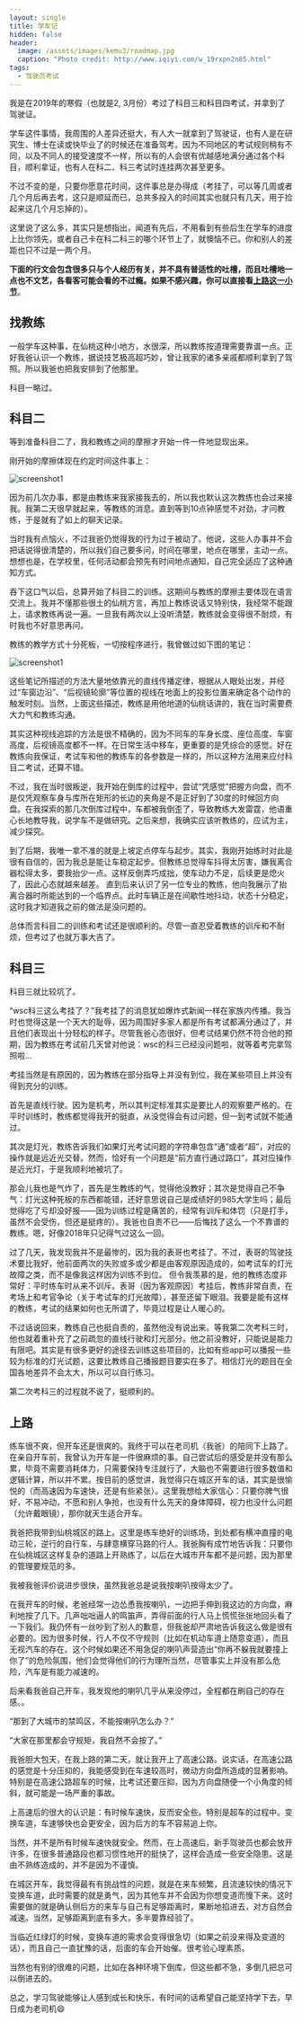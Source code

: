 ```yaml
---
layout: single
title: 学车记
hidden: false
header:
  image: /assets/images/kemu3/roadmap.jpg
  caption: "Photo credit: http://www.iqiyi.com/w_19rxpn2n85.html"
tags:
  - 驾驶员考试
---
```


我是在2019年的寒假（也就是2, 3月份）考过了科目三和科目四考试，并拿到了驾驶证。

学车这件事情，我周围的人差异还挺大，有人大一就拿到了驾驶证，也有人是在研究生、博士在读或快毕业了的时候还在准备驾考。因为不同地区的考试规则稍有不同，以及不同人的接受速度不一样，所以有的人会很有优越感地满分通过各个科目，顺利拿证，也有人在科二、科三考试时连挂两次甚至更多。

不过不变的是，只要你愿意花时间，这件事总是办得成（考挂了，可以等几周或者几个月后再去考，这只是顺延而已，总共多投入的时间其实也就只有几天，用于捡起来这几个月忘掉的）。

这里说了这么多，其实只是想指出，闻道有先后，不用看到有些后生在学车的进度上比你领先，或者自己卡在科二科三的哪个环节上了，就懊恼不已。你和别人的差距也只不过是一两个月。

**下面的行文会包含很多只与个人经历有关，并不具有普适性的吐槽，而且吐槽地一点也不文艺，各看客可能会看的不过瘾。如果不感兴趣，你可以直接看[上路这一小节](#上路)**。

## 找教练
一般学车这种事，在仙桃这种小地方，水很深，所以教练按道理需要靠谱一点。正好我爸认识一个教练，据说技艺极高超巧妙，曾让我家的诸多亲戚都顺利拿到了驾照。所以我爸也把我安排到了他那里。

科目一略过。

## 科目二
等到准备科目二了，我和教练之间的摩擦才开始一件一件地显现出来。

刚开始的摩擦体现在约定时间这件事上：

![screenshot1](/assets/images/screenshot2.png)

因为前几次办事，都是由教练来我家接我去的，所以我也默认这次教练也会过来接我。我第二天很早就起来，等教练的消息。直到等到10点钟感觉不对劲，才问教练，于是就有了如上的聊天记录。

当时我有点恼火，不过我爸仍觉得我的行为过于被动了。他说，这些人办事并不会把话说得很清楚的，所以我们自己要多问，时间在哪里，地点在哪里，主动一点。想想也是，在学校里，任何活动都会预先有时间地点通知，自己完全适应了这种通知方式。

吞下这口气以后，总算开始了科目二的训练。这期间与教练的摩擦主要体现在语言交流上。我并不懂那些很土的仙桃方言，再加上教练说话又特别快，我经常不能跟上，请求教练再说一遍。一旦我有两次以上没听清楚，教练就会变得很不耐烦，有时我也不好意思再问。

教练的教学方式十分死板，一切按程序进行，我曾做过如下图的笔记：

![screenshot1](/assets/images/kemu2_note.png)

这些笔记所描述的方法大量地依靠光的直线传播定律，根据从人眼处出发，并经过“车窗边沿”、“后视镜轮廓”等位置的视线在地面上的投影位置来确定各个动作的触发时刻。当然，上面这些描述，教练是用他地道的仙桃话讲的，我在当时需要费大力气和教练沟通。

其实这种视线追踪的方法是很不精确的，因为不同车的车身长度、座位高度、车窗高度，后视镜高度都不一样。在日常生活中移车，更重要的是凭综合的感觉。好在教练向我保证，考试车和他的教练车的各参数是一样的，所以这种方法用来应付科目二考试，还算不错。

不过，我在当时很叛逆，我开始在倒库的过程中，尝试“凭感觉”把握方向盘，而不是仅凭观察车身与库所在矩形的长边的夹角是不是正好到了30度的时候回方向盘。在我探索的那几次倒库过程中，车都被我倒歪了，导致教练大发雷霆，他语重心长地教导我，说学车不是做研究。之后来想，我确实应该听教练的，应试为主，减少探究。

到了后期，我唯一拿不准的就是上坡定点停车与起步。其实，我刚开始练时对此是很有自信的，因为我总是能让车稳定起步。但教练总觉得车抖得太厉害，嫌我离合器松得太多，要我抬少一点。这样反倒弄巧成拙，使车动力不足，后续更是熄火了，因此心态就越来越差。
直到后来认识了另一位专业的教练，他向我展示了抬离合器时所能达到的一个临界点。此时车辆正是在间歇性地抖动，状态十分稳定，这时我才知道我之前的做法是没问题的。

总体而言科目二的训练和考试还是很顺利的。尽管一直忍受着教练的训斥和不耐烦，但考过了也就万事大吉了。

## 科目三
科目三就比较坑了。

“wsc科三这么考挂了？”我考挂了的消息犹如爆炸式新闻一样在家族内传播。我当时也觉得这是一个天大的耻辱，因为周围好多家人都是所有考试都满分通过了，并且他们表现出十分轻松的样子。尽管我爸心态很好，但考试结果仍然不符合他的预期，因为教练在考试前几天曾对他说：wsc的科三已经没问题啦，就等着考完拿驾照啦...

考挂当然是有原因的，因为教练在部分指导上并没有到位，我在某些项目上并没有得到充分的训练。

首先是直线行驶。因为是机考，所以其判定标准其实是要比人的观察要严格的。在平时训练时，教练都觉得我开的挺直，从没觉得会有过问题，但一到考试就不能通过。

其次是灯光，教练告诉我们如果灯光考试问题的字符串包含“通”或者“超”，对应的操作就是远近光交替。然而，恰好有一个问题是“前方直行通过路口”，其对应操作是近光灯，于是我顺利地被坑了。

那会儿我也是气炸了，首先是生教练的气，觉得他没教好；其次是觉得自己不争气：灯光这种死板的东西都能错，还好意思说自己是成绩好的985大学生吗；最后觉得吃了亏却没好报——因为训练过程是痛苦的，经常有训斥和体罚（只是打手，虽然不会受伤，但还是挺疼的）。我爸也自责不已——后悔找了这么一个不靠谱的教练。嗯，好像2018年只记得气过这么一回。

过了几天，我发现我并不是最惨的，因为我的表哥也考挂了。不过，表哥的驾驶技术要比我好，他前面两次的失败或多或少都是由客观原因造成的，如考试车的灯光故障之类，而不是像我这样因为训练不到位。
但令我羡慕的是，他的教练态度非常好：平时练车时从来不训斥。表哥（因为客观原因）考挂后，教练非常自责，在考场上和考官争论（关于考试车的灯光故障），甚至还留下眼泪。我要是能有这样的教练，考试的结果如何也无所谓了，毕竟过程是让人暖心的。

不过话说回来，教练自己也挺自责的，虽然他没有说出来。等我第二次考科三时，他也就着重补充了之前疏忽的直线行驶和灯光部分。他之前没教好，只能说是能力有限吧。其实是有很多更好的途径去训练这些项目的，比如有些app可以播报一些较为标准的灯光试题，这要比教练自己播报题目要实在多了。相信灯光的题目在全国各地差异不会太大，所以可以自行练习。

第二次考科三的过程就不说了，挺顺利的。

## 上路

 练车很不爽，但开车还是很爽的。我终于可以在老司机（我爸）的陪同下上路了。在亲自开车前，我曾认为开车是一件很麻烦的事。自己尝试后的感受是并没有那么累，毕竟不需要消耗体力，只需要保持专注就行了，大脑也不需要进行很多数值和逻辑计算，所以并不累。按目前的感觉讲，我觉得只在城区开车的话，其实是很愉悦的（而高速因为车速快，还是有些紧张）。这里我想给大家信心：只要你脾气很好，不易冲动，不愿和别人争抢，也没有什么先天的身体障碍，视力也没什么问题（允许戴眼镜），那你就天生适合开车。

我爸把我带到仙桃城区的路上。这里是练车绝好的训练场，到处都有横冲直撞的电动三轮，逆行的自行车，与肆意横穿马路的行人。我爸胸有成竹地告诉我：只要你在仙桃城区这样复杂的道路上开熟练了，以后在大城市开车都不是问题，因为那里的管理要规范的多。

我被我爸评价说进步很快，虽然我爸总是说我按喇叭按得太少了。

在我开车的时候，老爸经常一边怂恿我按喇叭，一边把手伸到我这边的方向盘，麻利地按了几下。几声咄咄逼人的鸣笛声，弄得前面的行人马上慌慌张张地回头看了一下我们。我仍怀有一丝吵到了别人的歉意，但我爸却严肃地告诉我这么做是很有必要的。因为很多时候，行人不仅不守规则（比如在机动车道上随意变道），而且无视汽车的存在。这个时候如果还不用急促的喇叭声营造出“你再不躲我就要撞上你了”的危险氛围，他们会觉得他们的行为理所当然，尽管事实上并没有那么危险，汽车是有能力减速的。

后来看我爸自己开车，我发现他的喇叭几乎从来没停过，全程都在刷自己的存在感。。

“那到了大城市的禁鸣区，不能按喇叭怎么办？”

“大家在那里都会守规矩，我自然不会按了。”

我爸胆大包天，在我上路的第二天，就让我开上了高速公路。说实话，在高速公路的感觉是十分压抑的，我能感受到在车速较高时，微动方向盘所造成的显著影响。特别是在高速公路超车的时候，比考试还要压抑，因为方向盘随便一个小角度的倾斜，就可能是一场严重的事故。

上高速后的很大的认识是：有时候车速快，反而安全些。特别是超车的过程中。变换车道，车速够快也会更安全，因为后方的车不容易追上你。

当然，并不是所有时候车速快就安全。然而，在上高速后，新手驾驶员也都会放开许多，在很多普通路段也都习惯性地开的挺快了，这样会造成一些安全隐患。这是由不熟练造成的，并不是因为不谨慎。

在城区开车，我觉得最有有挑战性的问题，就是在来车频繁，且流速较快的情况下变换车道，此时需要的就是勇气，因为其他车并不会因为你想变道而慢下来。这时需要做的就是确认侧后方的来车与自己有足够距离时，果断地掐进去，对方自然会减速。当然，足够距离到底有多大，多半要靠经验了。

当临近红绿灯的时候，变换车道的需求会变得很急切（如果之前没来得及变道的话），而且自己一直犹豫的话，后面的车会开始催。很考验心理素质。

当然也有别的很难的问题，比如在各种环境下倒库，但这些都不急，多倒几把总可以倒进去的。

总之，学习驾驶能够让人感到成长和快乐，有时间的话希望自己能坚持学下去，早日成为老司机😄